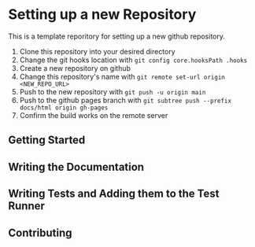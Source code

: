 Setting up a new Repository
===============================
This is a template reporitory for setting up a new github repository.

1. Clone this repository into your desired directory
2. Change the git hooks location with ``git config core.hooksPath .hooks``
3. Create a new repository on github
4. Change this repository's name with 
   ```git remote set-url origin <NEW_REPO_URL>```
5. Push to the new repository with ``git push -u origin main``
6. Push to the github pages branch with 
    ```git subtree push --prefix docs/html origin gh-pages```
6. Confirm the build works on the remote server

Getting Started
-------------------


Writing the Documentation
------------------------------

Writing Tests and Adding them to the Test Runner
---------------------------------------------------


Contributing
----------------
